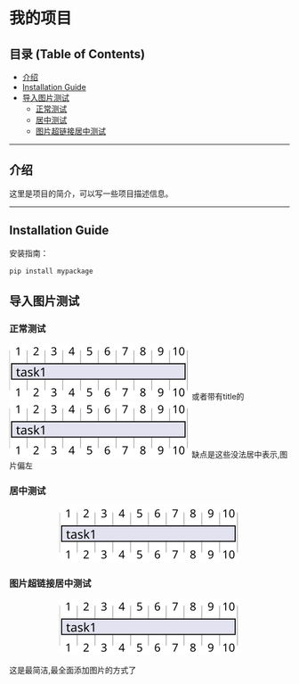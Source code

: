 # 我的项目

## 目录 (Table of Contents)

- [介绍](#介绍)
- [Installation Guide](#installation-guide)
- [导入图片测试](#导入图片测试)
  - [正常测试](#正常测试)
  - [居中测试](#居中测试)
  - [图片超链接居中测试](#图片超链接居中测试)

---

## 介绍

这里是项目的简介，可以写一些项目描述信息。

---

## Installation Guide

安装指南：  

```bash
pip install mypackage 
```

## 导入图片测试
### 正常测试
![svg图片导入测试](assets/A.svg)
或者带有title的
![svg图片导入测试](assets/A.svg "这里是图片的标题")
缺点是这些没法居中表示,图片偏左

### 居中测试
<p align="center">
  <img src="assets/A.svg" alt="svg图片导入测试", title = "title测试">
</p>


### 图片超链接居中测试

<p align="center">
    <a href = "https://github.com" target="_blank">
        <img src="assets/A.svg" alt="svg图片导入测试" title = "title测试">
    </a>
</p>
这是最简洁,最全面添加图片的方式了


